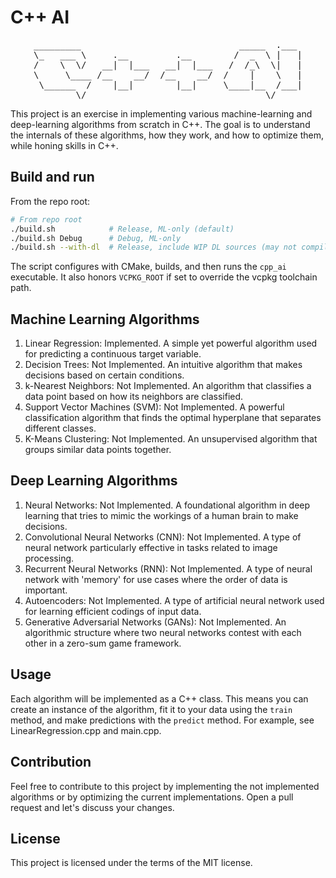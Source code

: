 # C++ AI

<div align="center">
<pre>
_________                              _____  .___ 
\_   ___ \     .__         .__        /  _  \ |   |
/    \  \/   __|  |___   __|  |___   /  /_\  \|   |
\     \____ /__    __/  /__    __/  /    |    \   |
 \______  /    |__|        |__|     \____|__  /___|
        \/                                  \/     
</pre>
</div>

This project is an exercise in implementing various machine-learning and deep-learning algorithms from scratch in C++. The goal is to understand the internals of these algorithms, how they work, and how to optimize them, while honing skills in C++.

## Build and run

From the repo root:

```bash
# From repo root
./build.sh            # Release, ML-only (default)
./build.sh Debug      # Debug, ML-only
./build.sh --with-dl  # Release, include WIP DL sources (may not compile yet)
```

The script configures with CMake, builds, and then runs the `cpp_ai` executable. It also honors `VCPKG_ROOT` if set to override the vcpkg toolchain path.

## Machine Learning Algorithms

1. Linear Regression: Implemented. A simple yet powerful algorithm used for predicting a continuous target variable.
2. Decision Trees: Not Implemented. An intuitive algorithm that makes decisions based on certain conditions.
3. k-Nearest Neighbors: Not Implemented. An algorithm that classifies a data point based on how its neighbors are classified.
4. Support Vector Machines (SVM): Not Implemented. A powerful classification algorithm that finds the optimal hyperplane that separates different classes.
5. K-Means Clustering: Not Implemented. An unsupervised algorithm that groups similar data points together.

## Deep Learning Algorithms

1. Neural Networks: Not Implemented. A foundational algorithm in deep learning that tries to mimic the workings of a human brain to make decisions.
2. Convolutional Neural Networks (CNN): Not Implemented. A type of neural network particularly effective in tasks related to image processing.
3. Recurrent Neural Networks (RNN): Not Implemented. A type of neural network with 'memory' for use cases where the order of data is important.
4. Autoencoders: Not Implemented. A type of artificial neural network used for learning efficient codings of input data.
5. Generative Adversarial Networks (GANs): Not Implemented. An algorithmic structure where two neural networks contest with each other in a zero-sum game framework.

## Usage

Each algorithm will be implemented as a C++ class. This means you can create an instance of the algorithm, fit it to your data using the `train` method, and make predictions with the `predict` method. For example, see LinearRegression.cpp and main.cpp.

## Contribution

Feel free to contribute to this project by implementing the not implemented algorithms or by optimizing the current implementations. Open a pull request and let's discuss your changes.

## License

This project is licensed under the terms of the MIT license.
